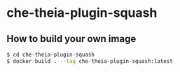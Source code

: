 # che-theia-plugin-squash

## How to build your own image

~~~bash
$ cd che-theia-plugin-squash
$ docker build . --tag che-theia-plugin-squash:latest
~~~
